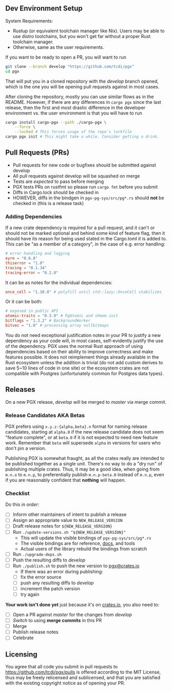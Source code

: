 ## Dev Environment Setup

System Requirements:
- Rustup (or equivalent toolchain manager like Nix). Users may be able to use distro toolchains, but you won't get far without a proper Rust toolchain manager.
- Otherwise, same as the user requirements.

If you want to be ready to open a PR, you will want to run
```bash
git clone --branch develop "https://github.com/tcdi/pgx"
cd pgx
```
That will put you in a cloned repository with the *develop* branch opened,
which is the one you will be opening pull requests against in most cases.

After cloning the repository, mostly you can use similar flows as in the README.
However, if there are any differences in `cargo pgx` since the last release, then
the first and most drastic difference in the developer environment vs. the user environment is that you will have to run
```bash
cargo install cargo-pgx --path ./cargo-pgx \
    --force \
    --locked # This forces usage of the repo's lockfile
cargo pgx init # This might take a while. Consider getting a drink.
```

## Pull Requests (PRs)

- Pull requests for new code or bugfixes should be submitted against develop
- All pull requests against develop will be squashed on merge
- Tests are *expected* to pass before merging
- PGX tests PRs on rustfmt so please run `cargo fmt` before you submit
- Diffs in Cargo.lock should be checked in
- HOWEVER, diffs in the bindgen in `pgx-pg-sys/src/pg*.rs` should **not** be checked in (this is a release task)

### Adding Dependencies

If a new crate dependency is required for a pull request, and it can't or should not be marked optional and behind some kind of feature flag, then it should have its reason for being used stated in the Cargo.toml it is added to. This can be "as a member of a category", in the case of e.g. error handling:

```toml
# error handling and logging
eyre = "0.6.8"
thiserror = "1.0"
tracing = "0.1.34"
tracing-error = "0.2.0"
```

It can be as notes for the individual dependencies:
```toml
once_cell = "1.10.0" # polyfill until std::lazy::OnceCell stabilizes
```

Or it can be both:

```toml
# exposed in public API
atomic-traits = "0.3.0" # PgAtomic and shmem init
bitflags = "1.3.2" # BackgroundWorker
bitvec = "1.0" # processing array nullbitmaps
```

You do not need exceptional justification notes in your PR to justify a new dependency as your code will, in most cases, self-evidently justify the use of the dependency. PGX uses the normal Rust approach of using dependencies based on their ability to improve correctness and make features possible. It does not reimplement things already available in the Rust ecosystem unless the addition is trivial (do not add custom derives to save 5~10 lines of code in one site) or the ecosystem crates are not compatible with Postgres (unfortunately common for Postgres data types).

## Releases

On a new PGX release, *develop* will be merged to *master* via merge commit.
<!-- it's somewhat ambiguous whether we do this for stable or also "release candidate" releases -->

### Release Candidates AKA Betas
PGX prefers using `x.y.z-{alpha,beta}.n` format for naming release candidates,
starting at `alpha.0` if the new release candidate does not seem "feature complete",
or at `beta.0` if it is not expected to need new feature work. Remember that `beta` will supersede `alpha` in versions for users who don't pin a version.

Publishing PGX is somewhat fraught, as all the crates really are intended to be published together as a single unit. There's no way to do a "dry run" of publishing multiple crates. Thus, it may be a good idea, when going from `m.n.o` to `m.n.p`, to preferentially publish `m.n.p-beta.0` instead of `m.n.p`, even if you are reasonably confident that **nothing** will happen.

### Checklist
Do this *in order*:
- [ ] Inform other maintainers of intent to publish a release
- [ ] Assign an appropriate value to `NEW_RELEASE_VERSION`
- [ ] Draft release notes for `${NEW_RELEASE_VERSION}`
- [ ] Run `./update-versions.sh "${NEW_RELEASE_VERSION}"`
    - This will update the visible bindings of `pgx-pg-sys/src/pg*.rs`
    - The visible bindings are for reference, [docs][pgx@docs.rs], and tools
    - Actual users of the library rebuild the bindings from scratch
- [ ] Run `./upgrade-deps.sh`
- [ ] Push the resulting diffs to *develop*
- [ ] Run `./publish.sh` to push the new version to [pgx@crates.io]
    - If there was an error during publishing:
    - [ ] fix the error source
    - [ ] push any resulting diffs to *develop*
    - [ ] increment the patch version
    - [ ] try again

**Your work isn't done yet** just because it's on [crates.io], you also need to:
- [ ] Open a PR against *master* for the changes from *develop*
- [ ] *Switch* to using **merge commits** in this PR
- [ ] Merge
- [ ] Publish release notes
- [ ] Celebrate

## Licensing

You agree that all code you submit in pull requests to https://github.com/tcdi/pgx/pulls
is offered according to the MIT License, thus may be freely relicensed and sublicensed,
and that you are satisfied with the existing copyright notice as of opening your PR.

[crates.io]: https://crates.io
[pgx@crates.io]: https://crates.io/crates/pgxa
[pgx@docs.rs]: https://docs.rs/pgx/latest/pgx